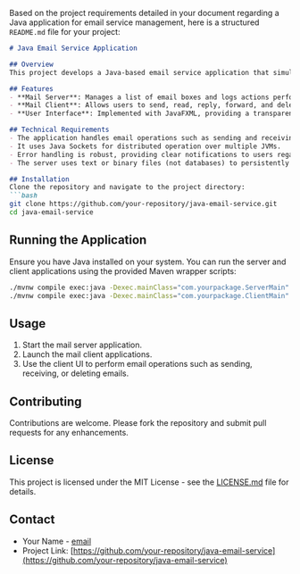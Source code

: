 Based on the project requirements detailed in your document regarding a Java application for email service management, here is a structured `README.md` file for your project:

```markdown
# Java Email Service Application

## Overview
This project develops a Java-based email service application that simulates the operation of an email system with a mail server managing email boxes and mail clients allowing users to access their email. The application is designed to be scalable and uses JavaFX for the UI components, adhering to the MVC architecture and the Observer Observable pattern without using deprecated classes.

## Features
- **Mail Server**: Manages a list of email boxes and logs actions performed by the mail clients.
- **Mail Client**: Allows users to send, read, reply, forward, and delete emails. It supports multiple recipients for a single email.
- **User Interface**: Implemented with JavaFXML, providing a transparent and efficient user experience.

## Technical Requirements
- The application handles email operations such as sending and receiving emails concurrently.
- It uses Java Sockets for distributed operation over multiple JVMs.
- Error handling is robust, providing clear notifications to users regarding any errors or misoperations.
- The server uses text or binary files (not databases) to persistently store messages.

## Installation
Clone the repository and navigate to the project directory:
```bash
git clone https://github.com/your-repository/java-email-service.git
cd java-email-service
```

## Running the Application
Ensure you have Java installed on your system. You can run the server and client applications using the provided Maven wrapper scripts:
```bash
./mvnw compile exec:java -Dexec.mainClass="com.yourpackage.ServerMain"
./mvnw compile exec:java -Dexec.mainClass="com.yourpackage.ClientMain"
```

## Usage
1. Start the mail server application.
2. Launch the mail client applications.
3. Use the client UI to perform email operations such as sending, receiving, or deleting emails.

## Contributing
Contributions are welcome. Please fork the repository and submit pull requests for any enhancements.

## License
This project is licensed under the MIT License - see the [LICENSE.md](LICENSE.md) file for details.

## Contact
- Your Name - [email](mailto:fedepasche6@gmail.com)
- Project Link: [https://github.com/your-repository/java-email-service](https://github.com/your-repository/java-email-service)
